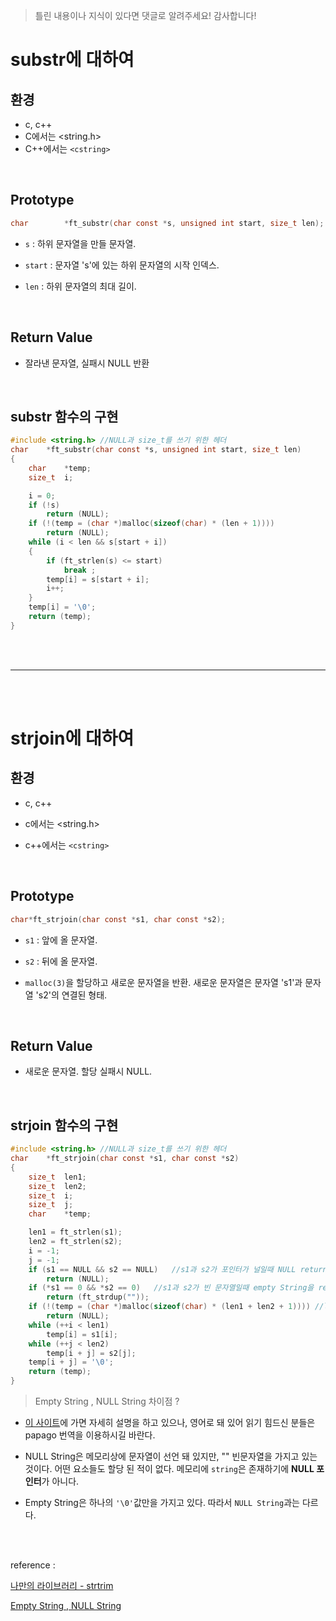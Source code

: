 > 틀린 내용이나 지식이 있다면 댓글로 알려주세요! 감사합니다!



# substr에 대하여

## 환경

* c, c++
* C에서는 <string.h>
* C++에서는 `<cstring>`

<br/>



## Prototype

```c
char		*ft_substr(char const *s, unsigned int start, size_t len);
```

* `s`  : 하위 문자열을 만들 문자열.

* `start` : 문자열 's'에 있는 하위 문자열의 시작 인덱스.

* `len` : 하위 문자열의 최대 길이.

  

  <br/>

## Return Value 

* 잘라낸 문자열, 실패시 NULL 반환

<br/>



## substr 함수의 구현

```c
#include <string.h> //NULL과 size_t를 쓰기 위한 헤더
char	*ft_substr(char const *s, unsigned int start, size_t len)
{
	char	*temp;
	size_t	i;

	i = 0;
	if (!s)
		return (NULL);
	if (!(temp = (char *)malloc(sizeof(char) * (len + 1))))
		return (NULL);
	while (i < len && s[start + i])
	{
		if (ft_strlen(s) <= start)
			break ;
		temp[i] = s[start + i];
		i++;
	}
	temp[i] = '\0';
	return (temp);
}
```



<br/><br/>







------



<br/><br/>



# strjoin에 대하여  



## 환경

* c, c++

* c에서는 <string.h>

* c++에서는 `<cstring>`

  

<br/>





## Prototype

```c
char*ft_strjoin(char const *s1, char const *s2);
```

* `s1` : 앞에 올 문자열.

* `s2` : 뒤에 올 문자열.

* `malloc(3)`을 할당하고 새로운 문자열을 반환. 새로운 문자열은 문자열 's1'과 문자열 's2'의 연결된 형태.

  

<br/>



## Return Value 

* 새로운 문자열. 할당 실패시 NULL.

  <br/>




## strjoin 함수의 구현

```c
#include <string.h> //NULL과 size_t를 쓰기 위한 헤더
char	*ft_strjoin(char const *s1, char const *s2)
{
	size_t	len1;
	size_t	len2;
	size_t	i;
	size_t	j;
	char	*temp;

	len1 = ft_strlen(s1);
	len2 = ft_strlen(s2);
	i = -1;
	j = -1;
	if (s1 == NULL && s2 == NULL)	//s1과 s2가 포인터가 널일때 NULL return
		return (NULL);
	if (*s1 == 0 && *s2 == 0)	//s1과 s2가 빈 문자열일때 empty String을 return
		return (ft_strdup(""));
	if (!(temp = (char *)malloc(sizeof(char) * (len1 + len2 + 1))))	//len1 + len2 만큼 동적할당
		return (NULL);
	while (++i < len1)
		temp[i] = s1[i];
	while (++j < len2)
		temp[i + j] = s2[j];
	temp[i + j] = '\0';
	return (temp);
}
```



> Empty String , NULL String 차이점 ?

* [이 사이트](https://c-for-dummies.com/blog/?p=2641)에 가면 자세히 설명을 하고 있으나, 영어로 돼 있어 읽기 힘드신 분들은 papago 번역을 이용하시길 바란다. 

* NULL String은 메모리상에 문자열이 선언 돼 있지만, "" 빈문자열을 가지고 있는 것이다. 어떤 요소들도 할당 된 적이 없다. 메모리에 `string`은 존재하기에 **NULL 포인터**가 아니다.
* Empty String은 하나의 `'\0'`값만을 가지고 있다. 따라서 `NULL String`과는 다르다. 





<br/><br/>

reference :

[나만의 라이브러리 - strtrim](https://wonillism.tistory.com/165)

[Empty String , NULL String](https://c-for-dummies.com/blog/?p=2641)

